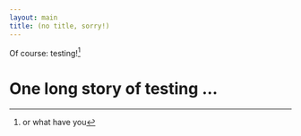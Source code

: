 ```yaml
---
layout: main
title: (no title, sorry!)
---
```


Of course: testing![^1]

# One long story of testing ...

[^1]: or what have you
